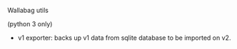 Wallabag utils 

(python 3 only)

- v1 exporter: backs up v1 data from sqlite database to be imported on v2.
